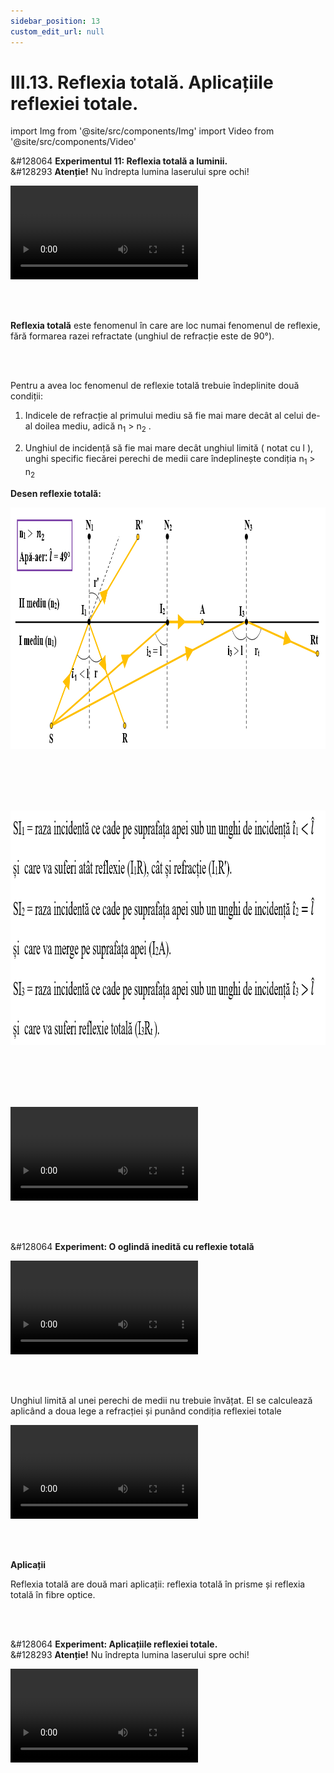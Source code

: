 ```yaml
---
sidebar_position: 13
custom_edit_url: null
---
```


# III.13. Reflexia totală. Aplicațiile reflexiei totale.



import Img from '@site/src/components/Img'
import Video from '@site/src/components/Video'









<div class="alert alert--success" role="alert">

&#128064 **Experimentul 11: Reflexia totală a luminii.**   
&#128293 **Atenție!** Nu îndrepta lumina laserului spre ochi!



<Video src="https://www.youtube.com/embed/wIivGY0s1KQ" lazy={false} />


**Materiale necesare:**    
Semicilindru din plexiglas (sticlă), disc Hartl, laser.


<br></br>




**Modul de lucru:**
- Așază piesa semicilindrică pe discul Hartl astfel încât centrul ei să fie în centrul discului și raza incidentă să treacă din plexiglas în aer.
- Urmărește mersul razei incidente și a celei de reflexie și refracție, pentru diferite unghiuri de incidență.
  > Când indicele de refracție a primului mediu este mai mare decât a celui de-al doilea mediu (plexiglas-aer) și unghiul de incidență este mai mare decât unghiul limită, lumina se reflectă total.





</div>





<br></br>


<div class="alert alert--primary" role="alert">


**Reflexia totală** este fenomenul în care are loc numai fenomenul de reflexie, fără formarea razei refractate (unghiul de refracție este de 90°).

</div>


<br></br>

<div class="alert alert--primary" role="alert">


Pentru a avea loc fenomenul de reflexie totală trebuie îndeplinite două condiții:

1) Indicele de refracție al primului mediu să fie mai mare decât al celui de-al doilea mediu, adică n<sub>1</sub> > n<sub>2</sub> .

2) Unghiul de incidență să fie mai mare decât unghiul limită ( notat cu l ), unghi specific fiecărei perechi de medii care îndeplinește condiția n<sub>1</sub> > n<sub>2</sub>



**Desen reflexie totală:**



<Img className="img-responsive4" src="fizica/clasa8/capitolul3/III-13-reflexia-totala-aplicatiile-reflexiei-totale-poza1-reprezentarea-grafica-a-reflexiei-totale.png" width="1000" height="386" lazy={false} />



<br></br>
<br></br>




<Img className="img-responsive4" src="fizica/clasa8/capitolul3/III-13-reflexia-totala-aplicatiile-reflexiei-totale-poza2-explicatii-la-reprezentarea-grafica-a-reflexiei-totale.png" width="1000" height="375" lazy={false} />

<br></br>
<br></br>


<Video src="https://www.youtube.com/embed/rUjnRJFdoRw" />




</div>






<br></br>


<div class="alert alert--success" role="alert">

&#128064 **Experiment: O oglindă inedită cu reflexie totală**


<Video src="https://www.youtube.com/embed/XkFrN_bFJu8" />

<br></br>
<br></br>


&#128064 **Experiment: Laserul captiv în jetul de apă.**   
&#128293 **Atenție!** Nu îndrepta lumina laserului spre ochi!


<Video src="https://www.youtube.com/embed/BemYDN5jV78" />

<br></br>
<br></br>



&#128064 **Experiment: Moneda care dispare.**   

<Video src="https://www.youtube.com/embed/bCYjWxxikFw" />


<br></br>
<br></br>




&#128064 **Experiment: Reflexia totală în apă.**   
&#128293 **Atenție!** Nu îndrepta lumina laserului spre ochi!


<Video src="https://www.youtube.com/embed/_kxRrgK6HEU" />




</div>







<br></br>




<div class="alert alert--primary" role="alert">

Unghiul limită al unei perechi de medii nu trebuie învățat. El se calculează aplicând a doua lege a refracției și punând condiția reflexiei totale



<Video src="https://www.youtube.com/embed/G2QxQ47LUPc" />

<br></br>





<Img className="img-responsive4" src="fizica/clasa8/capitolul3/III-13-reflexia-totala-aplicatiile-reflexiei-totale-poza3-unghiul-limita-al-unei-perechi-de-medii.png" width="1000" height="123" />


<br></br>
<br></br>

Vei folosi calculatorul pentru a calcula sinusurile și arcsinusurile.


**Exemple:**

1)	Pentru perechea de medii plexiglas – aer , avem n<sub>1</sub> = 1,5 – n<sub>2</sub> = 1

<Img className="img-responsive4" src="fizica/clasa8/capitolul3/III-13-reflexia-totala-aplicatiile-reflexiei-totale-poza4-unghiul-limita-al-perechii-de-medii-plexiglas-aer.png" width="1000" height="328" />


<br></br>
<br></br>

2)	Pentru perechea de medii apă – aer, avem n<sub>1</sub> = 1,33 – n<sub>2</sub> = 1

<Img className="img-responsive4" src="fizica/clasa8/capitolul3/III-13-reflexia-totala-aplicatiile-reflexiei-totale-poza5-unghiul-limita-al-perechii-de-medii-apa-aer.png" width="1000" height="325" />





</div>



<br></br>




<div class="alert alert--warning" role="alert">

**Aplicații**

Reflexia totală are două mari aplicații: reflexia totală în prisme și reflexia totală în fibre optice.

<br></br>



&#128064 **Experiment: Aplicațiile reflexiei totale.**   
&#128293 **Atenție!** Nu îndrepta lumina laserului spre ochi!



<Video src="https://www.youtube.com/embed/nT_xMtzOTv0" />




<br></br>
<br></br>




**I. Reflexia totală în prisme de sticlă** este folosită pentru a devia sau a întoarce un fascicul de lumină. Pe acest principiu funcționează catadioptrii roșii (ochi de pisică). Catadioptrii sunt plasați în spatele vehiculelor (automobile, motociclete, biciclete) sau pe panourile de semnalizare și întorc lumina farurilor pe direcția pe care a venit.

<Img className="img-responsive4" src="fizica/clasa8/capitolul3/III-13-reflexia-totala-aplicatiile-reflexiei-totale-poza6-reflexia-totala-in-prisme-de-sticla-schema-fascicul-lumina-deviata.png" width="1000" height="390" />

<br></br>
<br></br>


<Img className="img-responsive4" src="fizica/clasa8/capitolul3/III-13-reflexia-totala-aplicatiile-reflexiei-totale-poza7-reflexia-totala-in-prisme-de-sticla-schema-fascicul-lumina-intors.png" width="1000" height="430" />

<br></br>
<br></br>


<Img className="img-responsive4" src="fizica/clasa8/capitolul3/III-13-reflexia-totala-aplicatiile-reflexiei-totale-poza8-reflexia-totala-in-prisme-de-sticla-poza-catadioptru.png" width="1000" height="400" />

<br></br>
<br></br>



**II. Reflexia totală în fibre optice sau jeturi de apă**

**Fibrele optice** sunt tuburi subțiri de sticlă sau plastic prin care lumina suferă o succesiune de reflexii totale.

Fibrele optice au două mari aplicații:


**II.1. În comunicații pentru transportarea unor cantități mari de informații (programe TV, internet la computer, convorbiri telefonice etc. ).**

<Img className="img-responsive4" src="fizica/clasa8/capitolul3/III-13-reflexia-totala-aplicatiile-reflexiei-totale-poza9-aplicatiile-reflexiei-totale-fibra-optica.png" width="1000" height="257" />


<br></br>
<br></br>


**II.2.	În medicină la construcția endoscopului**. Endoscopul este format din mănunchiuri de fibre optice, care introdus în interiorul corpului, unul trimite lumina către organul studiat (stomac, plămân, intestin), celălalt aduce înapoi imaginea acestuia, care apare pe un monitor.

<Img className="img-responsive4" src="fizica/clasa8/capitolul3/III-13-reflexia-totala-aplicatiile-reflexiei-totale-poza10-aplicatiile-reflexiei-totale-endoscopul.png" width="1280" height="376" />




</div>



